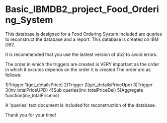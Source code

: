 # Basic_IBMDB2_project_Food_Ordering_System

This database is designed for a Food Ordering System
Included are queries to reconstruct the database and a report.
This database is created on IBM DB2.

It is recommended that you use the lastest version of db2 to avoid errors.

The order in which the triggers are created is VERY
important as the order in which it excutes depends on the order
it is created.The order are as follows:

1)Trigger 1(get_detailsPrice)
2)Trigger 2(get_detailsPriceUpd)
3)Trigger 3(inv_totalPriceUPD)
4)Sub queries(inv_totalPriceDel)
5)Aggregate function(inv_totalPriceIns)

A 'queries' text document is included for reconstruction of the database.

Thank you for your time!
